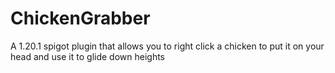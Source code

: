 # ChickenGrabber
A 1.20.1 spigot plugin that allows you to right click a chicken to put it on your head and use it to glide down heights
